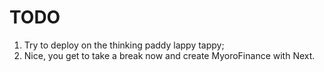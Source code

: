 # TODO

1. Try to deploy on the thinking paddy lappy tappy;
1. Nice, you get to take a break now and create MyoroFinance with Next.
